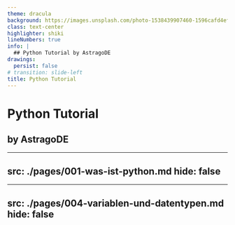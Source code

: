 ```yaml
---
theme: dracula
background: https://images.unsplash.com/photo-1538439907460-1596cafd4eff?ixlib=rb-4.0.3&ixid=M3wxMjA3fDB8MHxwaG90by1wYWdlfHx8fGVufDB8fHx8fA%3D%3D&auto=format&fit=crop&w=1156&q=80
class: text-center
highlighter: shiki
lineNumbers: true
info: |
  ## Python Tutorial by AstragoDE
drawings:
  persist: false
# transition: slide-left
title: Python Tutorial
---
```


# Python Tutorial
## by AstragoDE


---
src: ./pages/001-was-ist-python.md
hide: false
---

---
src: ./pages/004-variablen-und-datentypen.md
hide: false
---
